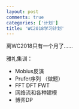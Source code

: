 ```yaml
---
layout: post
comments: true
categories: ['计划']
title: 'WC2018学习计划'
---
```


离WC2018只有一个月了……

雅礼集训：
 - Mobius反演
 - Prufer序列   （做题）
 - FFT DFT FWT
 - 网络流和各种建模
 - 博弈DP
